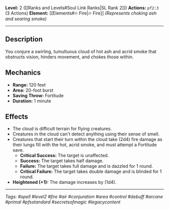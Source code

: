 **Level:** 2 ([[Ranks and Levels#Soul Link Ranks|SL Rank 2]])
**Actions:** `pf2:3` (3 Actions)
**Element:** [[Elements#🔥 Fire|🔥 Fire]] *(Represents choking ash and searing smoke)*

---

## Description

You conjure a swirling, tumultuous cloud of hot ash and acrid smoke that obstructs vision, hinders movement, and chokes those within.

## Mechanics

-   **Range:** 120 feet
-   **Area:** 20-foot burst
-   **Saving Throw:** Fortitude
-   **Duration:** 1 minute

## Effects

-   The cloud is difficult terrain for flying creatures.
-   Creatures in the cloud can't detect anything using their sense of smell.
-   Creatures that start their turn within the cloud take \(2d4\) fire damage as their lungs fill with the hot, acrid smoke, and must attempt a Fortitude save.
    -   **Critical Success:** The target is unaffected.
    -   **Success:** The target takes half damage.
    -   **Failure:** The target takes full damage and is dazzled for 1 round.
    -   **Critical Failure:** The target takes double damage and is blinded for 1 round.
-   **Heightened (+1):** The damage increases by \(1d4\).

---
*Tags: #spell #level2 #fire #air #conjuration #area #control #debuff #arcane #primal #pfsstandard #secretsofmagic #legacycontent*
